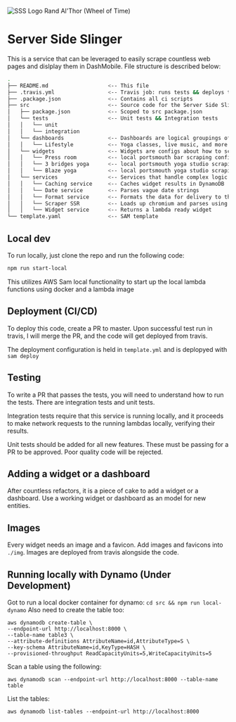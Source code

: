 ![SSS Logo](https://i.pinimg.com/originals/f1/01/bc/f101bcae5b65e4e7946b3bf28ef5d67e.jpg)
Rand Al'Thor (Wheel of Time)

# Server Side Slinger

This is a service that can be leveraged to easily scrape countless web pages and dislplay them in DashMobile. File structure is described below:

```bash
.
├── README.md                   <-- This file
├── .travis.yml                 <-- Travis job: runs tests && deploys to lambda (master)
├── .package.json               <-- Contains all ci scripts
├── src                         <-- Source code for the Server Side Slinger function
│   ├── package.json            <-- Scoped to src package.json
│   └── tests                   <-- Unit tests && Integration tests
│   │   └── unit
│   │   └── integration
│   └── dashboards              <-- Dashboards are logical groupings of widgets
│   │   └── Lifestyle           <-- Yoga classes, live music, and more
│   └── widgets                 <-- Widgets are configs about how to scrape a web-page
│   │   └── Press room          <-- local portsmouth bar scraping config
│   │   └── 3 bridges yoga      <-- local portsmouth yoga studio scraping config
│   │   └── Blaze yoga          <-- local portsmouth yoga studio scraping config
│   └── services                <-- Services that handle complex logic
│   │   └── Caching service     <-- Caches widget results in DynamoDB
│   │   └── Date service        <-- Parses vague date strings
│   │   └── Format service      <-- Formats the data for delivery to the front end
│   │   └── Scraper SSR         <-- Loads up chromium and parses using [Puppeteer](https://github.com/GoogleChrome/puppeteer)
│   │   └── Widget service      <-- Returns a lambda ready widget
└── template.yaml               <-- SAM template
```

## Local dev
To run locally, just clone the repo and run the following code:
```bash
npm run start-local
```
This utilizes AWS Sam local functionality to start up the local lambda functions using docker and a lambda image

## Deployment (CI/CD)
To deploy this code, create a PR to master. Upon successful test run in travis, I will merge the PR, and the code will get deployed from travis.


The deployment configuration is held in ```template.yml``` and is deplopyed with ```sam deploy``` 

## Testing
To write a PR that passes the tests, you will need to understand how to run the tests.
There are integration tests and unit tests.

Integration tests require that this service is running locally, and it proceeds to make network requests to the running lambdas locally, verifying their results.

Unit tests should be added for all new features. These must be passing for a PR to be approved. Poor quality code will be rejected.

## Adding a widget or a dashboard
After countless refactors, it is a piece of cake to add a widget or a dashboard. Use a working widget or dashboard as an model for new entities. 

## Images
Every widget needs an image and a favicon. Add images and favicons into ```./img```. Images are deployed from travis alongside the code. 

## Running locally with Dynamo (Under Development)
Got to run a local docker container for dynamo:
```cd src && npm run local-dynamo```
Also need to create the table too:
```
aws dynamodb create-table \
--endpoint-url http://localhost:8000 \
--table-name table3 \
--attribute-definitions AttributeName=id,AttributeType=S \
--key-schema AttributeName=id,KeyType=HASH \
--provisioned-throughput ReadCapacityUnits=5,WriteCapacityUnits=5
```

Scan a table using the following:
```
aws dynamodb scan --endpoint-url http://localhost:8000 --table-name table
```

List the tables:
```
aws dynamodb list-tables --endpoint-url http://localhost:8000
```
